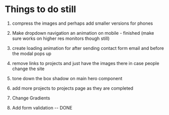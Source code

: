 # Things to do still

1. compress the images and perhaps add smaller versions for phones

2. Make dropdown navigation an animation on mobile - finished (make sure works on higher res monitors though still)

3. create loading animation for after sending contact form email and before the modal pops up

4. remove links to projects and just have the images there in case people change the site

5. tone down the box shadow on main hero component

6. add more projects to projects page as they are completed

7. Change Gradients

8. Add form validation -- DONE
